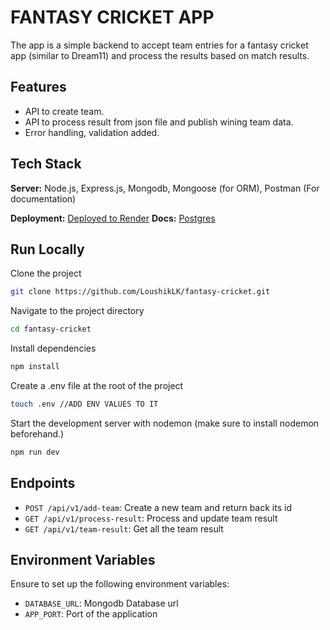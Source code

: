 # FANTASY CRICKET APP

The app is a simple backend to accept team entries for a fantasy cricket app (similar to Dream11) and process the results based on match results.

## Features

- API to create team.
- API to process result from json file and publish wining team data.
- Error handling, validation added.

## Tech Stack

**Server:** Node.js, Express.js, Mongodb, Mongoose (for ORM), Postman (For documentation)

**Deployment:** [Deployed to Render](https://fantasy-cricket.onrender.com)
**Docs:** [Postgres](https://documenter.getpostman.com/view/23951730/2sA3JJAP19)

## Run Locally

Clone the project

```bash
git clone https://github.com/LoushikLK/fantasy-cricket.git
```

Navigate to the project directory

```bash
cd fantasy-cricket
```

Install dependencies

```bash
npm install
```

Create a .env file at the root of the project

```bash
touch .env //ADD ENV VALUES TO IT
```

Start the development server with nodemon (make sure to install nodemon beforehand.)

```bash
npm run dev
```

## Endpoints

- `POST /api/v1/add-team`: Create a new team and return back its id
- `GET /api/v1/process-result`: Process and update team result
- `GET /api/v1/team-result`: Get all the team result

## Environment Variables

Ensure to set up the following environment variables:

- `DATABASE_URL`: Mongodb Database url
- `APP_PORT`: Port of the application

